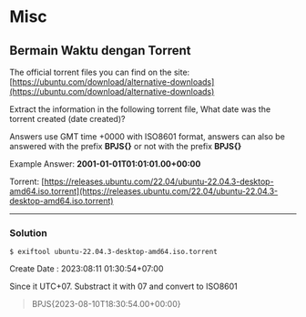 # Misc

## Bermain Waktu dengan Torrent

The official torrent files you can find on the site: [https://ubuntu.com/download/alternative-downloads](https://ubuntu.com/download/alternative-downloads)

Extract the information in the following torrent file,
What date was the torrent created (date created)?

Answers use GMT time +0000 with ISO8601 format, answers can also be answered with the prefix **BPJS{}** or not with the prefix **BPJS{}**

Example Answer:
**2001-01-01T01:01:01.00+00:00**

Torrent:
[https://releases.ubuntu.com/22.04/ubuntu-22.04.3-desktop-amd64.iso.torrent](https://releases.ubuntu.com/22.04/ubuntu-22.04.3-desktop-amd64.iso.torrent)

---

### Solution

`$ exiftool ubuntu-22.04.3-desktop-amd64.iso.torrent`

Create Date                     : 2023:08:11 01:30:54+07:00

Since it UTC+07. Substract it with 07 and convert to ISO8601

>BPJS{2023-08-10T18:30:54.00+00:00}